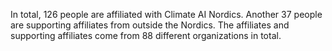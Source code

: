 In total, 126 people are affiliated with Climate AI Nordics. Another 37 people are supporting affiliates from outside the Nordics. The affiliates and supporting affiliates come from 88 different organizations in total.
